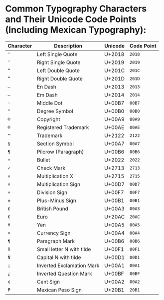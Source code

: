 # Common Typography Characters and Their Unicode Code Points (Including Mexican Typography):

| Character | Description               | Unicode      | Code Point   |
|-----------|---------------------------|--------------|--------------|
| `‘`       | Left Single Quote         | U+2018       | `2018`       |
| `’`       | Right Single Quote        | U+2019       | `2019`       |
| `“`       | Left Double Quote         | U+201C       | `201C`       |
| `”`       | Right Double Quote        | U+201D       | `201D`       |
| `–`       | En Dash                   | U+2013       | `2013`       |
| `—`       | Em Dash                   | U+2014       | `2014`       |
| `·`       | Middle Dot                | U+00B7       | `00B7`       |
| `°`       | Degree Symbol             | U+00B0       | `00B0`       |
| `©`       | Copyright                 | U+00A9       | `00A9`       |
| `®`       | Registered Trademark      | U+00AE       | `00AE`       |
| `™`       | Trademark                 | U+2122       | `2122`       |
| `§`       | Section Symbol            | U+00A7       | `00A7`       |
| `¶`       | Pilcrow (Paragraph)       | U+00B6       | `00B6`       |
| `•`       | Bullet                    | U+2022       | `2022`       |
| `✓`       | Check Mark                | U+2713       | `2713`       |
| `✕`       | Multiplication X          | U+2715       | `2715`       |
| `×`       | Multiplication Sign       | U+00D7       | `00D7`       |
| `÷`       | Division Sign             | U+00F7       | `00F7`       |
| `±`       | Plus-Minus Sign           | U+00B1       | `00B1`       |
| `£`       | British Pound             | U+00A3       | `00A3`       |
| `€`       | Euro                      | U+20AC       | `20AC`       |
| `¥`       | Yen                       | U+00A5       | `00A5`       |
| `¤`       | Currency Sign             | U+00A4       | `00A4`       |
| `¶`       | Paragraph Mark            | U+00B6       | `00B6`       |
| `ñ`       | Small letter N with tilde | U+00F1       | `00F1`       |
| `Ñ`       | Capital N with tilde      | U+00D1       | `00D1`       |
| `¡`       | Inverted Exclamation Mark | U+00A1       | `00A1`       |
| `¿`       | Inverted Question Mark    | U+00BF       | `00BF`       |
| `¢`       | Cent Sign                 | U+00A2       | `00A2`       |
| `₱`       | Mexican Peso Sign         | U+20B1       | `20B1`       |
